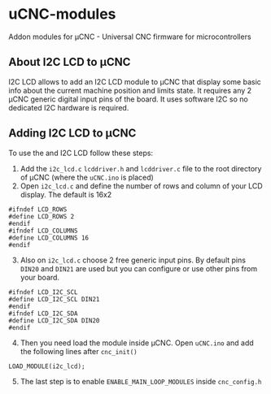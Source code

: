 # uCNC-modules
Addon modules for µCNC - Universal CNC firmware for microcontrollers

## About I2C LCD to µCNC

I2C LCD allows to add an I2C LCD module to µCNC that display some basic info about the current machine position and limits state.
It requires any 2 µCNC generic digital input pins of the board. It uses software I2C so no dedicated I2C hardware is required.

## Adding I2C LCD to µCNC

To use the and I2C LCD follow these steps:
1. Add the `i2c_lcd.c` `lcddriver.h` and `lcddriver.c` file to the root directory of µCNC (where the `uCNC.ino` is placed)
2. Open `i2c_lcd.c` and define the number of rows and column of your LCD display. The default is 16x2

```
#ifndef LCD_ROWS
#define LCD_ROWS 2
#endif
#ifndef LCD_COLUMNS
#define LCD_COLUMNS 16
#endif
```

3. Also on `i2c_lcd.c` choose 2 free generic input pins. By default pins `DIN20` and `DIN21` are used but you can configure or use other pins from your board.

```
#ifndef LCD_I2C_SCL
#define LCD_I2C_SCL DIN21
#endif
#ifndef LCD_I2C_SDA
#define LCD_I2C_SDA DIN20
#endif
```

4. Then you need load the module inside µCNC. Open `uCNC.ino` and add the following lines after `cnc_init()`

```
LOAD_MODULE(i2c_lcd);
```

5. The last step is to enable `ENABLE_MAIN_LOOP_MODULES` inside `cnc_config.h`